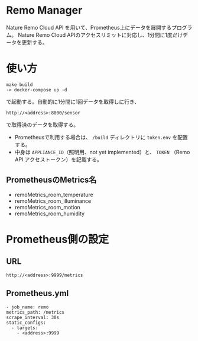# Remo Manager
Nature Remo Cloud API を用いて、Prometheus上にデータを展開するプログラム。
Nature Remo Cloud APIのアクセスリミットに対応し、1分間に1度だけデータを更新する。

# 使い方
    make build
    -> docker-compose up -d

で起動する。自動的に1分間に1回データを取得しに行き、

    http://<address>:8800/sensor

で取得済のデータを取得する。

- Prometheusで利用する場合は、 `/build` ディレクトリに `token.env` を配置する。
- 中身は `APPLIANCE_ID`（照明用、not yet implemented）と、 `TOKEN` （Remo API アクセストークン）を記載する。

## PrometheusのMetrics名
- remoMetrics_room_temperature
- remoMetrics_room_illuminance
- remoMetrics_room_motion
- remoMetrics_room_humidity

# Prometheus側の設定

## URL
    http://<address>:9999/metrics
## Prometheus.yml
    - job_name: remo
    metrics_path: /metrics
    scrape_interval: 30s
    static_configs:
      - targets:
        - <address>:9999

